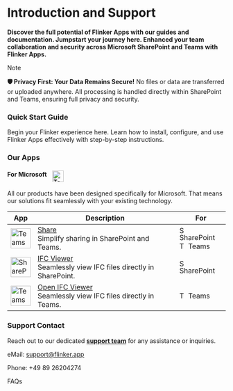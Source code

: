 # Introduction and Support

**Discover the full potential of Flinker Apps with our guides and documentation. Jumpstart your journey here. Enhanced your team collaboration and security across Microsoft SharePoint and Teams with Flinker Apps.**

> [!NOTE]
> **🛡️ Privacy First: Your Data Remains Secure!**
> No files or data are transferred or uploaded anywhere. All processing is handled directly within SharePoint and Teams, ensuring full privacy and security.

### Quick Start Guide
Begin your Flinker experience here. Learn how to install, configure, and use Flinker Apps effectively with step-by-step instructions.

### Our Apps

#### For Microsoft <img src="https://upload.wikimedia.org/wikipedia/commons/thumb/4/44/Microsoft_logo.svg/240px-Microsoft_logo.svg.png" alt="Teams" width="26" height="auto" style="vertical-align:top; margin-left: 10px">
All our products have been designed specifically for Microsoft. That means our solutions fit seamlessly with your existing technology.

| App                                                                                           | Description                                               | For                               |
|-----------------------------------------------------------------------------------------------|-----------------------------------------------------------|-----------------------------------------|
| <img src="https://store-images.s-microsoft.com/image/apps.8710.f4a5189b-9a64-4251-b3ad-9fe54b90332c.a6ddbdcf-71af-4b0a-9ac8-1fddd491d66d.4a1843fb-411a-42b1-b5f4-d83bdb3b72d1.png" alt="Teams" width="46" height="auto"> | [Share](https://appsource.microsoft.com/de-de/product/office/WA200007197?src=docs&mktcmpid=docs_home) <br /> Simplify sharing in SharePoint and Teams. | <img src="https://res-1.cdn.office.net/files/fabric-cdn-prod_20230815.002/assets/brand-icons/product/svg/sharepoint_16x1.svg" alt="SharePoint" width="16" height="16"> SharePoint <br> <img src="https://res-1.cdn.office.net/files/fabric-cdn-prod_20230815.002/assets/brand-icons/product/svg/teams_16x1.svg" alt="Teams" width="16" height="16"> Teams |
| <img src="https://store-images.s-microsoft.com/image/apps.12309.c24477af-2aeb-444a-9f51-3442091a108b.7f8441a4-87aa-4f3c-b52a-2f18c329ec78.fe7c80b2-03e4-4f1f-8dc5-c08984c0d3ec.png" alt="SharePoint" width="46" height="auto"> | [IFC Viewer](https://appsource.microsoft.com/de-de/product/office/wa200006238?src=docs&mktcmpid=docs_home) <br /> Seamlessly view IFC files directly in SharePoint. | <img src="https://res-1.cdn.office.net/files/fabric-cdn-prod_20230815.002/assets/brand-icons/product/svg/sharepoint_16x1.svg" alt="SharePoint" width="16" height="16"> SharePoint |
| <img src="https://store-images.s-microsoft.com/image/apps.12309.c24477af-2aeb-444a-9f51-3442091a108b.7f8441a4-87aa-4f3c-b52a-2f18c329ec78.fe7c80b2-03e4-4f1f-8dc5-c08984c0d3ec.png" alt="Teams" width="46" height="auto"> | [Open IFC Viewer](https://appsource.microsoft.com/de-de/product/office/WA200007412?src=docs&mktcmpid=docs_home) <br /> Seamlessly view IFC files directly in Teams. | <img src="https://res-1.cdn.office.net/files/fabric-cdn-prod_20230815.002/assets/brand-icons/product/svg/teams_16x1.svg" alt="Teams" width="16" height="16"> Teams |


### Support Contact
Reach out to our dedicated **[support team](https://outlook.office365.com/book/SupportConsultingonlinemeeting@flinker.app/)** for any assistance or inquiries.

eMail: support@flinker.app

Phone: +49 89 26204274

FAQs
